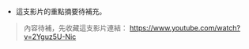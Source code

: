 <!-- summary -->
- 這支影片的重點摘要待補充。
<!-- endsummary -->

> 內容待補，先收藏這支影片連結： https://www.youtube.com/watch?v=2Yguz5U-Nic

